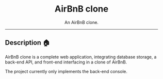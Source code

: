 <h1 align="center">AirBnB clone</h1>
<p align="center">An AirBnB clone.</p>

---

## Description :house:

AirBnB clone is a complete web application, integrating database storage, 
a back-end API, and front-end interfacing in a clone of AirBnB.

The project currently only implements the back-end console.
